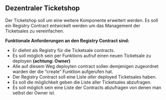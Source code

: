 ## Dezentraler Ticketshop

Der Ticketshop soll um eine weitere Komponente erweitert werden.
Es soll ein Registry Contract entwickelt werden um das Management der Ticketsales zu vereinfachen.

**Funktionale Anforderungen an den Registry Contract sind:**
* Er diehnt als Registry für die Ticketsale contracts.
* Es soll möglich sein per Funktions aufruf einen neuen Ticketsale zu deployen **(achtung: Owner)**
* Alle auf díesem Weg deployten contract sollen demjenigen zugeordnet warden der die “create” Funktion aufgerufen hat.
* Der Registry Contract soll eine Liste *aller* deployed Ticketsales haben.
* Es soll die möglichkeit geben die Liste aller Ticketsales abzufragen.
* Es soll möglich sein eine Liste der Contracts abzufragen von denen man selbst der Owner ist.
